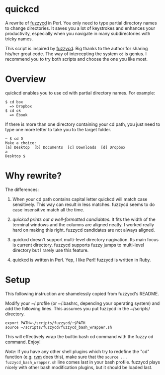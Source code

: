 quickcd
=======

A rewrite of [fuzzycd][1] in Perl. You only need to type partial directory names to change
directories. It saves you a lot of keystrokes and enhances your productivity, especially when you
navigate in many subdirectories with tricky names.

This script is inspired by [fuzzycd][1]. Big thanks to the author for sharing his/her great code.
The way of intercepting the system `cd` is genius. I recommend you to try both scripts and choose
the one you like most.

Overview
========

quickcd enables you to use cd with partial directory names. For example:

    $ cd box
      => Dropbox
    $ cd ok
      => Ebook

If there is more than one directory containing your cd path, you just need to type one more letter
to take you to the target folder.

```
~ $ cd D
Make a choice:
[a] Desktop  [b] Documents  [c] Downloads  [d] Dropbox
a
Desktop $
```

Why rewrite?
============

The differences:

1. When your cd path contains capital letter quickcd will match case sensitively. This way can
   result in less matches. fuzzycd seems to do case insensitive match all the time.

2. _quickcd prints out a well-formatted candidates_. It fits the width of the terminal windows and
   the columns are aligned neatly. I worked really hard on making this right. fuzzycd candidates
   are not always aligned.

3. quickcd doesn't support multi-level directory nagivation. Its main focus is current directory.
   fuzzycd supports fuzzy jumps to multi-level directory but I rarely use this feature.

4. quickcd is written in Perl. Yep, I like Perl! fuzzycd is written in Ruby.

Setup
=====

This following instruction are shamelessly copied from fuzzycd's README.

Modify your ~/.profile (or ~/.bashrc, depending your operating system) and add the following lines.
This assumes you put fuzzycd in the ~/scripts/ directory.

    export PATH=~/scripts/fuzzycd/:$PATH
    source ~/scripts/fuzzycd/fuzzycd_bash_wrapper.sh

This will effectively wrap the builtin bash cd command with the fuzzy cd command. Enjoy!

*Note*: If you have any other shell plugins which try to redefine the "cd" function (e.g.
[rvm](https://rvm.beginrescueend.com/rvm) does this), make sure that the
`source ... fuzzycd_bash_wrapper.sh` line comes last in your bash profile. fuzzycd plays nicely with
other bash modification plugins, but it should be loaded last.


[1]: https://github.com/philc/fuzzycd
